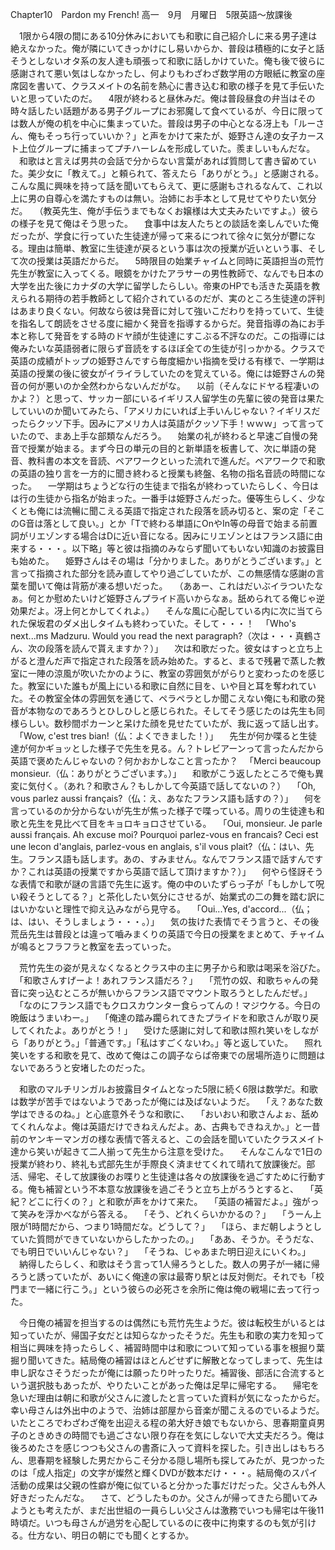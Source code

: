 Chapter10　Pardon my French!
高一　9月　月曜日　5限英語～放課後

　1限から4限の間にある10分休みにおいても和歌に自己紹介しに来る男子達は絶えなかった。俺が隣にいてきっかけにし易いからか、普段は積極的に女子と話そうとしないオタ系の友人達も頑張って和歌に話しかけていた。俺も後で彼らに感謝されて悪い気はしなかったし、何よりもわざわざ数学用の方眼紙に教室の座席図を書いて、クラスメイトの名前を熱心に書き込む和歌の様子を見て手伝いたいと思っていたのだ。
　4限が終わると昼休みだ。俺は普段昼食の弁当はその時々話したい話題がある男子グループにお邪魔して食べているが、今日に限っては数人が俺の机を中心に集まっていた。普段は男子の中心となる冴上も「ルーさん、俺もそっち行っていいか？」と声をかけて来たが、姫野さん達の女子カースト上位グループに捕まってプチハーレムを形成していた。羨ましいもんだな。
　和歌はと言えば男共の会話で分からない言葉があれば質問して書き留めていた。美少女に「教えて。」と頼られて、答えたら「ありがとう。」と感謝される。こんな風に興味を持って話を聞いてもらえて、更に感謝もされるなんて、これ以上に男の自尊心を満たすものは無い。治姉にお手本として見せてやりたい気分だ。
　（教英先生、俺が手伝うまでもなくお嬢様は大丈夫みたいですよ。）彼らの様子を見て俺はそう思った。
　食事中は友人たちとの談話を楽しんでいた俺だったが、学食に行っていた生徒達が帰って来るにつれて徐々に気分が鬱になる。理由は簡単、教室に生徒達が戻るという事は次の授業が近いという事、そして次の授業は英語だからだ。
　5時限目の始業チャイムと同時に英語担当の荒竹先生が教室に入ってくる。眼鏡をかけたアラサーの男性教師で、なんでも日本の大学を出た後にカナダの大学に留学したらしい。帝東のHPでも活きた英語を教えられる期待の若手教師として紹介されているのだが、実のところ生徒達の評判はあまり良くない。何故なら彼は発音に対して強いこだわりを持っていて、生徒を指名して朗読をさせる度に細かく発音を指導するからだ。発音指導の為にお手本と称して発音をする時のドヤ顔が生徒達にすこぶる不評なのだ。この指導には俺みたいな英語弱者に限らず音読をするほぼ全ての生徒が引っかかる。クラスで英語の成績がトップの姫野さんですら毎度細かい指摘を受ける有様で、一学期は英語の授業の後に彼女がイライラしていたのを覚えている。俺には姫野さんの発音の何が悪いのか全然わからないんだがな。
　以前（そんなにドヤる程凄いのかよ？）と思って、サッカー部にいるイギリス人留学生の先輩に彼の発音は果たしていいのか聞いてみたら、「アメリカにいれば上手いんじゃない？イギリスだったらクッソ下手。因みにアメリカ人は英語がクッソ下手！ｗｗｗ」って言っていたので、まあ上手な部類なんだろう。
　始業の礼が終わると早速ご自慢の発音で授業が始まる。まず今日の単元の目的と新単語を板書して、次に単語の発音、教科書の本文を音読、ペアワークといった流れで進んだ。ペアワークで和歌の英語の独り言を一方的に聞き終わると授業も終盤、名物の指名音読の時間になった。
　一学期はちょうどな行の生徒まで指名が終わっていたらしく、今日はは行の生徒から指名が始まった。一番手は姫野さんだった。優等生らしく、少なくとも俺には流暢に聞こえる英語で指定された段落を読み切ると、案の定「そこのG音は落として良い。」とか「Tで終わる単語にOnやIn等の母音で始まる前置詞がリエゾンする場合はDに近い音になる。因みにリエゾンとはフランス語に由来する・・・。以下略」等と彼は指摘のみならず聞いてもいない知識のお披露目も始めた。
　姫野さんはその場は「分かりました。ありがとうございます。」と言って指摘された部分を読み直してやり過ごしていたが、この無感情な感謝の言葉を聞いて俺は背筋が凍る想いだった。
　（ああー、これはだいぶイラついたなぁ。何とか慰めたいけど姫野さんプライド高いからなぁ。舐められてる俺じゃ逆効果だよ。冴上何とかしてくれよ。）
　そんな風に心配している内に次に当てられた保坂君のダメ出しタイムも終わっていた。そして・・・！
　「Who's next...ms Madzuru. Would you read the next paragraph?（次は・・・真鶴さん、次の段落を読んで貰えますか？）」
　次は和歌だった。彼女はすっと立ち上がると澄んだ声で指定された段落を読み始めた。すると、まるで残暑で蒸した教室に一陣の涼風が吹いたかのように、教室の雰囲気ががらりと変わったのを感じた。教室にいた誰もが風上にいる和歌に自然に目を、いや目と耳を奪われていた。その教室全体の雰囲気を通じて、ペラペラとしか聞こえない俺にも和歌の発音が本物なのであろうとひしひしと感じられた。そしてそう感じたのは先生も同様らしい。数秒間ポカーンと呆けた顔を見せたていたが、我に返って話し出す。
　「Wow, c'est tres bian!（仏：よくできました！）」
　先生が何か喋ると生徒達が何かギョッとした様子で先生を見る。ん？トレビアーンって言ったんだから英語で褒めたんじゃないの？何かおかしなこと言ったか？
　「Merci beaucoup monsieur.（仏：ありがとうございます。）」
　和歌がこう返したところで俺も異変に気付く。（あれ？和歌さん？もしかして今英語で話してないの？）
　「Oh, vous parlez aussi français?（仏：え、あなたフランス語も話すの？）」
　何を言っているのか分からないが先生が焦った様子で喋っている。周りの生徒達も和歌と先生を見比べて目をキョロキョロさせている。
　「Oui, monsieur. Je parle aussi français. Ah excuse moi? Pourquoi parlez-vous en francais? Ceci est une lecon d'anglais, parlez-vous en anglais, s'il vous plait?（仏：はい、先生。フランス語も話します。あの、すみません。なんでフランス語で話すんですか？これは英語の授業ですから英語で話して頂けますか？）」
　何やら怪訝そうな表情で和歌が謎の言語で先生に返す。俺の中のいたずらっ子が「もしかして呪い殺そうとしてる？」と茶化したい気分にさせるが、始業式の二の舞を踏む訳にはいかないと理性で抑え込みながら見守る。
　「Oui...Yes, d'accord...（仏；は、はい、そうしましょう・・・。）」
　気の抜けた表情でそう言うと、その後荒岳先生は普段とは違って嚙みまくりの英語で今日の授業をまとめて、チャイムが鳴るとフラフラと教室を去っていった。

　荒竹先生の姿が見えなくなるとクラス中の主に男子から和歌は喝采を浴びた。
　「和歌さんすげーよ！あれフランス語だろ？」
　「荒竹の奴、和歌ちゃんの発音に突っ込むところが無いからフランス語でマウント取ろうとしたんだぜ。」
　「なのにフランス語でもクロスカウンター食らってんの！マジウケる。今日の晩飯はうまいわー。」
　「俺達の踏み躙られてきたプライドを和歌さんが取り戻してくれたよ。ありがとう！」
　受けた感謝に対して和歌は照れ笑いをしながら「ありがとう。」「普通です。」「私はすごくないわ。」等と返していた。
　照れ笑いをする和歌を見て、改めて俺はこの調子ならば帝東での居場所造りに問題はないであろうと安堵したのだった。

　和歌のマルチリンガルお披露目タイムとなった5限に続く6限は数学だ。和歌は数学が苦手ではないようであったが俺には及ばないようだ。
　「え？あなた数学はできるのね。」と心底意外そうな和歌に、
　「おいおい和歌さんよぉ、舐めてくれんなよ。俺は英語だけできねえんだよ。あ、古典もできねえか。」と一昔前のヤンキーマンガの様な表情で答えると、この会話を聞いていたクラスメイト達から笑いが起きて二人揃って先生から注意を受けた。
　そんなこんなで1日の授業が終わり、終礼も式部先生が手際良く済ませてくれて晴れて放課後だ。部活、帰宅、そして放課後のお喋りと生徒達は各々の放課後を過ごすために行動する。俺も補習という不本意な放課後を過ごそうと立ち上がろうとすると、
　「英紀？どこに行くの？」と和歌が声をかけて来た。
　「英語の補習だよ。」強がって笑みを浮かべながら答える。
　「そう、どれくらいかかるの？」
　「うーん上限が1時間だから、つまり1時間だな。どうして？」
　「ほら、まだ朝しようとしていた質問ができていないからしたかったの。」
　「ああ、そうか。そうだな、でも明日でいいんじゃない？」
　「そうね、じゃあまた明日迎えにいくわ。」
　納得したらしく、和歌はそう言って1人帰ろうとした。数人の男子が一緒に帰ろうと誘っていたが、あいにく俺達の家は最寄り駅とは反対側だ。それでも「校門まで一緒に行こう。」という彼らの必死さを余所に俺は俺の戦場に去って行った。

　今日俺の補習を担当するのは偶然にも荒竹先生ようだ。彼は転校生がいるとは知っていたが、帰国子女だとは知らなかったそうだ。先生も和歌の実力を知って相当に興味を持ったらしく、補習時間中は和歌について知っている事を根掘り葉掘り聞いてきた。結局俺の補習はほとんどせずに解散となってしまって、先生は申し訳なさそうだったが俺には願ったり叶ったりだ。補習後、部活に合流するという選択肢もあったが、やりたいことがあった俺は足早に帰宅する。
　帰宅を急いだ理由は朝に和歌が父さんに渡したと言っていた資料が気になったからだ。幸い母さんは外出中のようで、治姉は部屋から音楽が聞こえるのでいるようだ。いたところでわざわざ俺を出迎える程の弟大好き娘でもないから、思春期童貞男子のときめきの時間でも過ごさない限り存在を気にしないで大丈夫だろう。俺は後ろめたさを感じつつも父さんの書斎に入って資料を探した。引き出しはもちろん、思春期を経験した男だからこそ分かる隠し場所も探してみたが、見つかったのは「成人指定」の文字が燦然と輝くDVDが数本だけ・・・。結局俺のスパイ活動の成果は父親の性癖が俺に似ていると分かった事だけだった。父さんも外人好きだったんだな。
　さて、どうしたものか。父さんが帰ってきたら聞いてみようとも考えたが、まだ出世組の一員らしい父さんは激務でいつも帰宅は午後11時頃だ。いつも母さんが過労を心配しているのに夜中に拘束するのも気が引ける。仕方ない、明日の朝にでも聞くとするか。